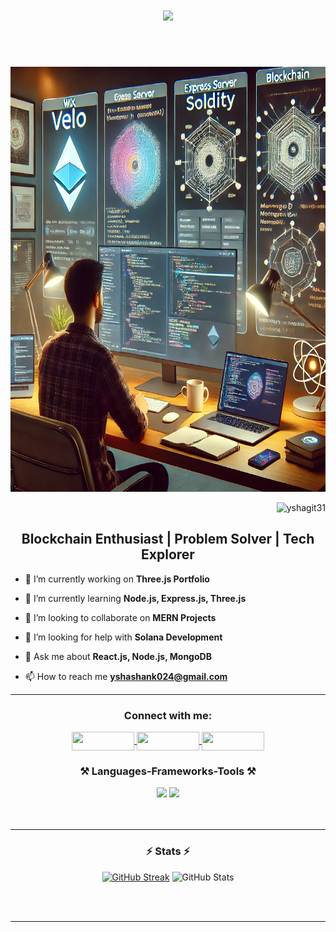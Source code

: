<h1 align="center">
    <img src="https://readme-typing-svg.herokuapp.com/?font=Righteous&size=35&center=true&vCenter=true&width=500&height=70&duration=4000&lines=Hi+👋,+I'm+Shashank+!;+A+Fullstack+Developer" />
</h1>
<br></br>
<p align="right">
    <img src="./assests/Banner4.webp" alt="Banner Image" width="856" height="680">
</p>
<p align="right"> 
    <img src="https://komarev.com/ghpvc/?username=yshagit31&label=Profile%20views&color=0e75b6&style=flat" alt="yshagit31" /> 
</p>

<h2 align="center">Blockchain Enthusiast | Problem Solver | Tech Explorer</h2>

- 🔭 I’m currently working on **Three.js Portfolio**

- 🌱 I’m currently learning **Node.js, Express.js, Three.js**

- 👯 I’m looking to collaborate on **MERN Projects**

- 🤝 I’m looking for help with **Solana Development**

- 💬 Ask me about **React.js, Node.js, MongoDB**

- 📫 How to reach me **yshashank024@gmail.com**
  
<hr/>
<div align="center">
  <h3>Connect with me:</h3>
  
  <p align="center">
    <!-- Twitter -->
    <a href="https://twitter.com/shashank255722" target="_blank">
      <img align="center" src="https://img.shields.io/badge/Twitter-00acee?style=for-the-badge&logo=twitter&logoColor=white" height="30" width="100" />
    </a>
    <!-- LinkedIn -->
    <a href="https://linkedin.com/in/shashank-yadav-870577259" target="_blank">
      <img align="center" src="https://img.shields.io/badge/LinkedIn-0060B1?style=for-the-badge&logo=linkedin&logoColor=white" height="30" width="100" />
    </a>
    <!-- Gmail -->
    <a href="mailto:yshashank024@gmail.com">
      <img align="center" src="https://img.shields.io/badge/Gmail-D14836?style=for-the-badge&logo=gmail&logoColor=white" height="30" width="100" />
    </a>
  </p>
</div>

<h3 align="center">⚒️ Languages-Frameworks-Tools ⚒️</h3>
<div align="center">
    <img src="https://skillicons.dev/icons?i=nodejs,react,express,mongodb,javascript,html,css,git,materialui" />
    <img src="https://skillicons.dev/icons?i=c,cpp,mysql,firebase,tailwind,arduino,bootstrap,postman,vscode,github" /><br>
</div>
<br/><br/>
<hr/>

<h3 align="center">⚡ Stats ⚡</h3>
<div align="center">
  <a href="https://git.io/streak-stats"><img src="https://github-readme-streak-stats.herokuapp.com/?user=yshagit31&theme=react&card_width=390" alt="GitHub Streak" /></a>
  <img src="https://github-readme-stats.vercel.app/api?username=yshagit31&theme=react&card_width=390&rank_icon=github&border_radius=10" alt="GitHub Stats" />
  <br/>
</div>

<br/><br/>
<hr/>
